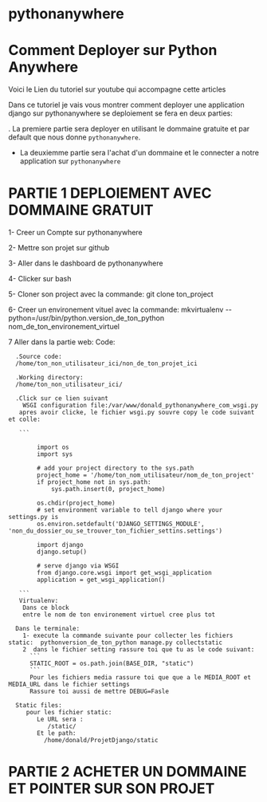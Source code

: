 # pythonanywhere

# Comment Deployer sur Python Anywhere

Voici le Lien du tutoriel sur youtube qui accompagne cette articles

Dans ce tutoriel je vais vous montrer comment deployer une application django sur pythonanywhere se deploiement se fera en deux parties:

 . La premiere partie sera deployer en utilisant le dommaine gratuite et par default que nous donne `pythonanywhere`.
 
 - La deuxiemme partie sera l'achat d'un dommaine et le connecter a notre application sur `pythonanywhere`
 
# PARTIE 1 DEPLOIEMENT AVEC DOMMAINE GRATUIT
  
  1- Creer un Compte sur pythonanywhere
  
  2- Mettre son projet sur github
  
  3- Aller dans le dashboard de pythonanywhere
  
  4- Clicker sur bash
  
  5- Cloner son project avec la commande: git clone ton_project
  
  6- Creer un environement vituel avec la commande: mkvirtualenv --python=/usr/bin/python.version_de_ton_python nom_de_ton_environement_virtuel
  
  7 Aller dans la partie web:
    Code:

      .Source code:
      /home/ton_non_utilisateur_ici/non_de_ton_projet_ici

      .Working directory:
      /home/ton_non_utilisateur_ici/

      .Click sur ce lien suivant
        WSGI configuration file:/var/www/donald_pythonanywhere_com_wsgi.py
       apres avoir clicke, le fichier wsgi.py souvre copy le code suivant et colle:
       
       ```
       
            import os
            import sys

            # add your project directory to the sys.path
            project_home = '/home/ton_nom_utilisateur/nom_de_ton_project'
            if project_home not in sys.path:
                sys.path.insert(0, project_home)

            os.chdir(project_home)
            # set environment variable to tell django where your settings.py is
            os.environ.setdefault('DJANGO_SETTINGS_MODULE', 'non_du_dossier_ou_se_trouver_ton_fichier_settins.settings')

            import django
            django.setup()

            # serve django via WSGI
            from django.core.wsgi import get_wsgi_application
            application = get_wsgi_application()
       
       ```
       Virtualenv:
        Dans ce block 
        entre le nom de ton environement virtuel cree plus tot
        
      Dans le terminale:
        1- execute la commande suivante pour collecter les fichiers static:  pythonversion_de_ton_python manage.py collectstatic
        2  dans le fichier setting rassure toi que tu as le code suivant:
          ```
          STATIC_ROOT = os.path.join(BASE_DIR, "static")
          ```
          Pour les fichiers media rassure toi que que a le MEDIA_ROOT et MEDIA_URL dans le fichier settings
          Rassure toi aussi de mettre DEBUG=Fasle
        
      Static files: 
         pour les fichier static: 
            Le URL sera	:
               /static/	
            Et le path:   
              /home/donald/ProjetDjango/static  

 

# PARTIE 2 ACHETER UN DOMMAINE ET POINTER SUR SON PROJET
    
